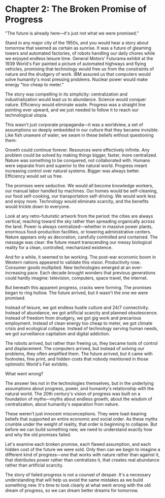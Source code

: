 # Chapter 2: The Broken Promise of Progress

"The future is already here—it's just not what we were promised."

Stand in any major city of the 1950s, and you would hear a story about tomorrow that seemed as certain as sunrise. It was a future of gleaming towers and automated factories, of robots handling our daily chores while we enjoyed endless leisure time. General Motors' Futurama exhibit at the 1939 World's Fair painted a picture of automated highways and flying vehicles, promising that technology would free us from the constraints of nature and the drudgery of work. IBM assured us that computers would solve humanity's most pressing problems. Nuclear power would make energy "too cheap to meter."

The story was compelling in its simplicity: centralization and industrialization would lead us to abundance. Science would conquer nature. Efficiency would eliminate waste. Progress was a straight line pointing ever upward, and we just needed to follow it to reach our technological utopia.

This wasn't just corporate propaganda—it was a worldview, a set of assumptions so deeply embedded in our culture that they became invisible. Like fish unaware of water, we swam in these beliefs without questioning them:

Growth could continue forever. Resources were effectively infinite. Any problem could be solved by making things bigger, faster, more centralized. Nature was something to be conquered, not collaborated with. Humans were separate from and superior to the natural world. Progress meant increasing control over natural systems. Bigger was always better. Efficiency would set us free.

The promises were seductive. We would all become knowledge workers, our manual labor handled by machines. Our homes would be self-cleaning, our food self-cooking, our transportation self-driving. We would work less and enjoy more. Technology would eliminate scarcity, and the benefits would trickle down to everyone.

Look at any retro-futuristic artwork from the period: the cities are always vertical, reaching toward the sky rather than spreading organically across the land. Power is always centralized—whether in massive power plants, enormous food-production facilities, or towering administrative centers. Nature appears only as decoration, carefully controlled and contained. The message was clear: the future meant transcending our messy biological reality for a clean, controlled, mechanized existence.

And for a while, it seemed to be working. The post-war economic boom in Western nations appeared to validate this vision. Productivity rose. Consumer goods multiplied. New technologies emerged at an ever-increasing pace. Each decade brought wonders that previous generations could hardly imagine: television, computers, space travel, the internet.

But beneath this apparent progress, cracks were forming. The promises began to ring hollow. The future arrived, but it wasn't the one we were promised.

Instead of leisure, we got endless hustle culture and 24/7 connectivity. Instead of abundance, we got artificial scarcity and planned obsolescence. Instead of freedom from drudgery, we got gig work and precarious employment. Instead of clean energy too cheap to meter, we got climate crisis and ecological collapse. Instead of technology serving human needs, we got surveillance capitalism and digital addiction.

The robots arrived, but rather than freeing us, they became tools of control and displacement. The computers arrived, but instead of solving our problems, they often amplified them. The future arrived, but it came with footnotes, fine print, and hidden costs that nobody mentioned in those optimistic World's Fair exhibits.

What went wrong?

The answer lies not in the technologies themselves, but in the underlying assumptions about progress, power, and humanity's relationship with the natural world. The 20th century's vision of progress was built on a foundation of myths—myths about endless growth, about the wisdom of centralization, about humanity's separation from nature.

These weren't just innocent misconceptions. They were load-bearing beliefs that supported an entire economic and social order. As these myths crumble under the weight of reality, that order is beginning to collapse. But before we can build something new, we need to understand exactly how and why the old promises failed.

Let's examine each broken promise, each flawed assumption, and each hidden cost of the future we were sold. Only then can we begin to imagine a different kind of progress—one that works with nature rather than against it, that distributes power rather than centralizes it, that creates real abundance rather than artificial scarcity.

The story of failed progress is not a counsel of despair. It's a necessary understanding that will help us avoid the same mistakes as we build something new. It's time to look clearly at what went wrong with the old dream of progress, so we can dream better dreams for tomorrow.
